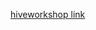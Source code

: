 [hiveworkshop link](https://www.hiveworkshop.com/threads/base-abilities-for-custom-spells-cast-by-melee-game-ai-units.193280/)
